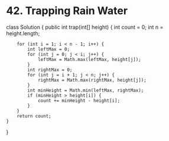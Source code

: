 # 42. Trapping Rain Water
class Solution {
    public int trap(int[] height) {
        int count = 0;
        int n = height.length;

        for (int i = 1; i < n - 1; i++) {
            int leftMax = 0;
            for (int j = 0; j < i; j++) {
                leftMax = Math.max(leftMax, height[j]);
            }
            int rightMax = 0;
            for (int j = i + 1; j < n; j++) {
                rightMax = Math.max(rightMax, height[j]);
            }
            int minHeight = Math.min(leftMax, rightMax);
            if (minHeight > height[i]) {
                count += minHeight - height[i];
            }
        }
        return count;
    }
}
